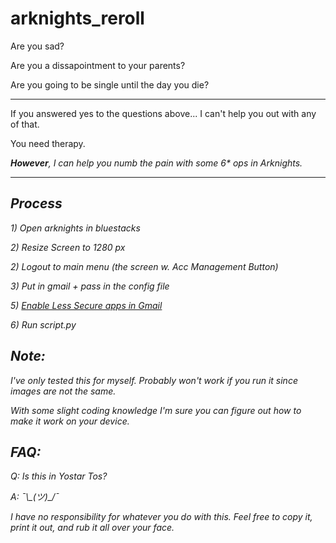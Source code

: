 # arknights_reroll

<p>Are you sad?</p>
<p>Are you a dissapointment to your parents?</p>
<p>Are you going to be single until the day you die?</p>
<hr>

<p>If you answered yes to the questions above... I can't help you out with any of that. </p>
<p>You need therapy.</p>
<p><strong><em>However<em></strong>, I can help you numb the pain with some 6* ops in Arknights.</p>
<hr>

## Process
<p>1) Open arknights in bluestacks</p>
<p>2) Resize Screen to 1280 px
<p>2) Logout to main menu (the screen w. Acc Management Button)</p>
<p>3) Put in gmail + pass in the config file </p>
<p>
	5) <a href="https://myaccount.google.com/lesssecureapps">Enable Less Secure apps in Gmail</a>
</p>
<p>6) Run script.py  </p>


## Note:
<p>I've only tested this for myself. Probably won't work if you run it since images are not the same.</p>
<p>With some slight coding knowledge I'm sure you can figure out how to make it work on your device.</p>

## FAQ:

<p>Q: Is this in Yostar Tos?</p>
<p>A: ¯\_(ツ)_/¯</p>

<p>I have no responsibility for whatever you do with this. Feel free to copy it, print it out, and rub it all over your face. </p>
